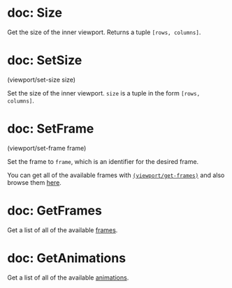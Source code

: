 # doc: Size

Get the size of the inner viewport. Returns a tuple `[rows, columns]`.

# doc: SetSize

(viewport/set-size size)

Set the size of the inner viewport. `size` is a tuple in the form `[rows, columns]`.

# doc: SetFrame

(viewport/set-frame frame)

Set the frame to `frame`, which is an identifier for the desired frame.

You can get all of the available frames with [`(viewport/get-frames)`](/api.md#viewportget-frames) and also browse them [here](/frames.md).

# doc: GetFrames

Get a list of all of the available [frames](/frames.md).

# doc: GetAnimations

Get a list of all of the available [animations](/animations.md).
